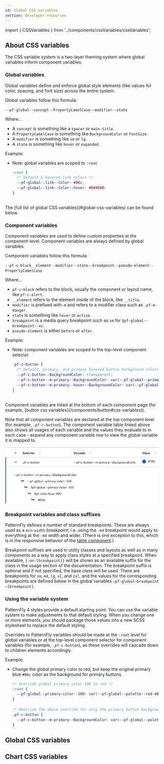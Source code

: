 ```yaml
---
id: Global CSS variables
section: developer-resources
---
```


import { CSSVariables } from '../components/cssVariables/cssVariables';


## About CSS variables

The CSS variable system is a two-layer theming system where global variables inform component variables.

### Global variables

Global variables define and enforce global style elements (like values for color, spacing, and font size) across the entire system.

Global variables follow this formula:

`--pf-global--concept--PropertyCamelCase--modifier--state`

Where...

- A `concept` is something like a `spacer` or `main-title`.
- A `PropertyCamelCase` is something like `BackgroundColor` or `FontSize`.
- A `modifier` is something like `sm` or `lg`.
- A `state` is something like `hover` or `expanded`.

Example:
- Note: global variables are scoped to `:root`
  ```css
  :root {
    /* Default & hovered link colors */
    --pf-global--link--Color: #06c;
    --pf-global--link--Color--hover: #004080;
  }
  ```

<br/>
The [full list of global CSS variables](#global-css-variables) can be found below.

### Component variables

Component variables are used to define custom properties at the component-level. Component variables are always defined by global variables.

Component variables follow this formula:

`--pf-c-block__element--modifier--state--breakpoint--pseudo-element--PropertyCamelCase`

Where...

- `pf-c-block` refers to the block, usually the component or layout name, like `pf-c-alert`.
- `__element` refers to the element inside of the block, like `__title`.
- `modifier` is prefixed with`-m` and refers to a modifier class such as `.pf-m-danger`.
- `state` is something like `hover` or `active`.
- `breakpoint` is a media query breakpoint such as `sm` for `$pf-global--breakpoint--xs`.
- `pseudo-element` is either `before` or `after`.

Example:
- Note: component variables are scoped to the top-level component selector
  ```css
  .pf-c-button {
    /* Default, primary, and primary hovered button background colors */
    --pf-c-button--BackgroundColor: transparent;
    --pf-c-button--m-primary--BackgroundColor: var(--pf-global--primary-color--100);
    --pf-c-button--m-primary--hover--BackgroundColor: var(--pf-global--primary-color--200);
  }
  ```

<br/>
Component variables are listed at the bottom of each component page (for example, [button css variables](/components/button#css-variables)).

Note that all component variables are declared at the top component level (for example, `.pf-c-button`). The component variable table linked above also shows all usages of each variable and the values they evaluate to in each case - expand any component variable row to view the global variable it is mapped to.

![Component variable mapping](./img/component-variable-mapping.png)

### Breakpoint variables and class suffixes

PatternFly defines a number of standard breakpoints. These are always used as a `min-width` breakpoint; i.e. using the `-md` breakpoint would apply to everything at the `-md` width and wider. (There is one exception to this, which is in the responsive behavior of the [table component](/components/table).)

Breakpoint suffixes are used in utility classes and layouts as well as in many components as a way to apply class styles at a specified breakpoint. When available, `{-on-[breakpoint]}` will be shown as an available suffix for the class in the usage section of the documentation. The breakpoint suffix is optional and if not specified, the base class will be used. There are breakpoints for `sm`, `md`, `lg`, `xl`, and `2xl`, and the values for the corresponding breakpoints are defined below in the global variables `—pf-global—breakpoint—[breakpoint]`.

### Using the variable system

PatternFly 4 styles provide a default starting point. You can use the variable system to make adjustments to that default styling. When you change one or more elements, you should package those values into a new SCSS stylesheet to replace the default styling.

Overrides to PatternFly variables should be made at the `:root` level for global variables or at the top-level component selector for component variables (for example, `.pf-c-button`), as these overrides will cascade down to children elements accordingly.

Example:
- Change the global primary color to red, but keep the original primary blue `#06c` color as the background for primary buttons.
  ```css
  /* Override global primary color 100 to red */
  :root {
    --pf-global--primary-color--100: var(--pf-global--palette--red-400);;
  }

  /* Override the above override for only the primary button background color */
  .pf-c-button {
    --pf-c-button--m-primary--BackgroundColor: var(--pf-global--palette--blue-400);
  }
  ```

## Global CSS variables

<CSSVariables prefix="patternfly_variables" selector=":root" hideSelectorColumn />

## Chart CSS variables

<CSSVariables prefix="patternfly_charts" hideSelectorColumn />
